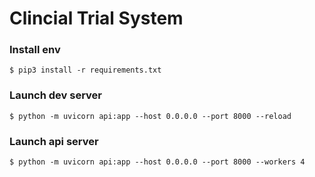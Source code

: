 # Clincial Trial System


### Install env
```
$ pip3 install -r requirements.txt
```

### Launch dev server
```
$ python -m uvicorn api:app --host 0.0.0.0 --port 8000 --reload
```

### Launch api server
```
$ python -m uvicorn api:app --host 0.0.0.0 --port 8000 --workers 4

